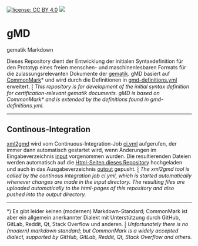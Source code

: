 [![license: CC BY 4.0](https://img.shields.io/badge/license-CC_BY_4.0-brightgreen.svg)](https://creativecommons.org/licenses/by/4.0/)
[![](https://github.com/volkerdoerr/gmd/actions/workflows/continous-integration.yml/badge.svg)](https://github.com/volkerdoerr/gmd/actions/workflows/continous-integration.yml)

# gMD

gematik Markdown

Dieses Repository dient der Entwicklung der initialen Syntaxdefinition für den Prototyp eines freien menschen- und maschinenlesbaren Formats für die zulassungsrelevanten Dokumente der [gematik](https://www.gematik.de). gMD basiert auf [CommonMark](https://commonmark.org)* und wird durch die Definitionen in [gmd-definitions.yml](gmd-definitions.yml) erweitert. ⸾ _This repository is for development of the initial syntax definition for certification-relevant gematik documents. gMD is based on CommonMark* and is extended by the definitions found in gmd-definitions.yml._

---

## Continous-Integration

[xml2gmd](https://www.to-be-implemeted.com) wird vom Continuous-Integration-Job [ci.yml](.github/workflows/converter.yml) aufgerufen, der immer dann automatisch gestartet wird, wenn Änderungen im Eingabeverzeichnis [input](input) vorgenommen wurden. Die resultierenden Dateien werden automatisch auf die [Html-Seiten dieses Repository](https://volkerdoerr.github.io/gmd/) hochgeladen und auch in das Ausgabeverzeichnis [output](output) gepusht. ⸾ _The xml2gmd tool is called by the continous integration job ci.yml, which is started automatically whenever changes are made in the input directory. The resulting files are uploaded automatically to the html-pages of this repository and also pushed into the output directory._

---

*) Es gibt leider keinen (modernen) Markdown-Standard; CommonMark ist aber ein allgemein anerkannter Dialekt mit Unterstützung durch GitHub, GitLab, Reddit, Qt, Stack Overflow und anderen. ⸾ _Unfortunately there is no (modern) markdown standard; but CommonMark is a widely accepted dialect, supported by GitHub, GitLab, Reddit, Qt, Stack Overflow and others._
